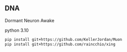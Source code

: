 ## DNA
Dormant Neuron Awake

python 3.10

```bash
pip install git+https://github.com/KellerJordan/Muon 
pip install git+https://github.com/raincchio/xing
```


